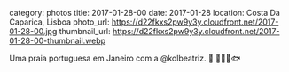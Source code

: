 category: photos 
title: 2017-01-28-00
date: 2017-01-28
location: Costa Da Caparica, Lisboa
photo_url: https://d22fkxs2pw9y3y.cloudfront.net/2017-01-28-00.jpg
thumbnail_url: https://d22fkxs2pw9y3y.cloudfront.net/2017-01-28-00-thumbnail.webp

Uma praia portuguesa em Janeiro com a @kolbeatriz. 🌊 👩🏻‍🌾🐟            